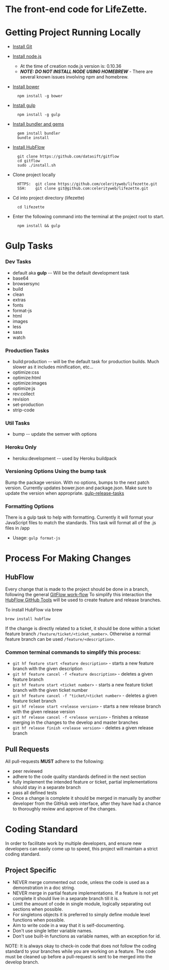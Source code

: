 # The front-end code for LifeZette.

Getting Project Running Locally
========================

* [Install Git](http://git-scm.com/book/en/Getting-Started-Installing-Git#Installing-on-Linux)

* [Install node.js](http://nodejs.org/)

    * At the time of creation node.js version is: 0.10.36
    * ***NOTE: DO NOT INSTALL NODE USING HOMEBREW*** - There are several known issues
      involving npm and homebrew.

* [Install bower](http://bower.io/)

        npm install -g bower

* [Install gulp](https://github.com/gulpjs/gulp/blob/master/docs/getting-started.md#getting-started)

        npm install -g gulp

* [Install bundler and gems](http://bundler.io/)

        gem install bundler
        bundle install

* [Install HubFlow](https://github.com/datasift/gitflow#installation)

        git clone https://github.com/datasift/gitflow
        cd gitflow
        sudo ./install.sh

* Clone project locally

        HTTPS:  git clone https://github.com/celerityweb/lifezette.git
        SSH:    git clone git@github.com:celerityweb/lifezette.git

* Cd into project directory (lifezette)

        cd lifezette

* Enter the following command into the terminal at the project root to start.

        npm install && gulp

Gulp Tasks
========================
### Dev Tasks
- default aka **gulp** -- Will be the default development task
- base64
- browsersync
- build
- clean
- extras
- fonts
- format-js
- html
- images
- less
- sass
- watch

### Production Tasks
- build:production -- will be the default task for production builds. Much slower as it includes minification, etc...
- optimize:css
- optimize:html
- optimize:images
- optimize:js
- rev:collect
- revision
- set-production
- strip-code

### Util Tasks
- bump -- update the semver with options

### Heroku Only
- heroku:development -- used by Heroku buildpack

### Versioning Options Using the bump task
Bump the package version. With no options, bumps to the next patch version. Currently updates bower.json and package.json. Make sure to update the version when appropriate.
[gulp-release-tasks](https://www.npmjs.com/package/gulp-release-tasks)

### Formatting Options
There is a gulp task to help with formatting. Currently it will format your JavaScript files to match the standards. This task will format all of the .js files in /app

* Usage: `gulp format-js`

Process For Making Changes
========================

HubFlow
-------------

Every change that is made to the project should be done in a branch, following the general [GitFlow work-flow](http://datasift.github.io/gitflow/IntroducingGitFlow.html)
To simplify this interaction the [HubFlow GitHub Tools](http://datasift.github.io/gitflow/GitFlowForGitHub.html) will be used to create feature and release branches.

To install HubFlow via brew

    brew install hubflow

If the change is directly related to a ticket, it should be done within a ticket feature branch `/feature/ticket/<ticket_number>`.
Otherwise a normal feature branch can be used `/feature/<description>`.

### Common terminal commands to simplify this process:
* `git hf feature start <feature description>` - starts a new feature branch with the given description
* `git hf feature cancel -f <feature description>` - deletes a given feature branch
* `git hf feature start <ticket number>` - starts a new feature ticket branch with the given ticket number
* `git hf feature cancel -f "ticket/<ticket number>` - deletes a given feature ticket branch
* `git hf release start <release version>` - starts a new release branch with the given release version
* `git hf release cancel -f <release version>` - finishes a release merging in the changes to the develop and master branches
* `git hf release finish <release version>` - deletes a given release branch

Pull Requests
-------------
All pull-requests **MUST** adhere to the following:

* peer reviewed
* adhere to the code quality standards defined in the next section
* fully implement the intended feature or ticket, partial implementations should stay in a separate branch
* pass all defined tests
* Once a change is complete it should be merged in manually by another developer from the GitHub web interface, after
they have had a chance to thoroughly review and approve of the changes.

Coding Standard
========================
In order to facilitate work by multiple developers, and ensure new developers can easily come up to speed, this project
will maintain a strict coding standard.

Project Specific
-------------
* NEVER merge commented out code, unless the code is used as a demonstration in a doc string.
* NEVER merge in partial feature implementations. If a feature is not yet complete it should live in a separate branch till it is.
* Limit the amount of code in single module, logically separating out sections when possible.
* For singletons objects it is preferred to simply define module level functions when possible.
* Aim to write code in a way that it is self-documenting.
* Don't use single letter variable names.
* Don't use built-in functions as variable names, with an exception for id.

NOTE: It is always okay to check-in code that does not follow the coding standard to your branches while you are working on
a feature. The code must be cleaned up before a pull-request is sent to be merged into the develop branch.
